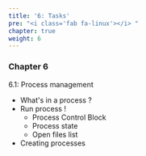 ```yaml
---
title: '6: Tasks'
pre: "<i class='fab fa-linux'></i> "
chapter: true
weight: 6
---
```


### Chapter 6

6.1: Process management

  * What's in a process ?
  * Run process !
    * Process Control Block
    * Process state
    * Open files list
  * Creating processes